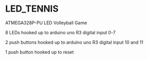 # LED_TENNIS
ATMEGA328P-PU LED Volleyball Game

8 LEDs hooked up to arduino uno R3 digital input 0-7

2 push buttons hooked up to arduino uno R3 digital input 10 and 11

1 push button hooked up to reset
